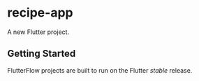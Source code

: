 # recipe-app

A new Flutter project.

## Getting Started

FlutterFlow projects are built to run on the Flutter _stable_ release.
